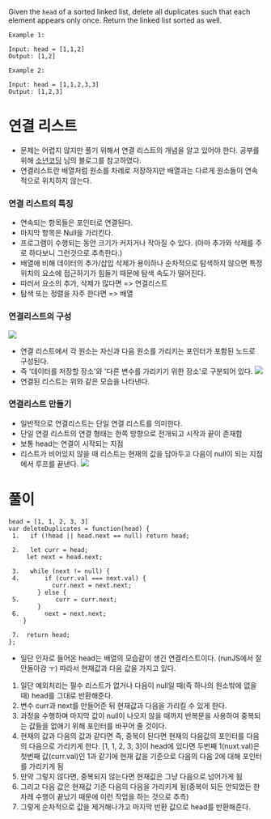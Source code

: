 Given the `head` of a sorted linked list, delete all duplicates such that each element appears only once. Return the linked list sorted as well.

```
Example 1:

Input: head = [1,1,2]
Output: [1,2]

Example 2:

Input: head = [1,1,2,3,3]
Output: [1,2,3]
```

# 연결 리스트

- 문제는 어렵지 않지만 풀기 위해서 연결 리스트의 개념을 알고 있어야 한다. 공부를 위해 [소년코딩](https://boycoding.tistory.com/33) 님의 블로그를 참고하였다.
- 연결리스트란 배열처럼 원소를 차례로 저장하지만 배열과는 다르게 원소들이 연속적으로 위치하지 않는다.

### 연결 리스트의 특징

- 연속되는 항목들은 포인터로 연결된다.
- 마지막 항목은 Null을 가리킨다.
- 프로그램이 수행되는 동안 크기가 커지거나 작아질 수 있다. (아마 추가와 삭제를 주로 하다보니 그런것으로 추측한다.)
- 배열에 비해 데이터의 추가/삽입 삭제가 용이하나 순차적으로 탐색하지 않으면 특정 위치의 요소에 접근하기가 힘들기 때문에 탐색 속도가 떨어진다.
- 따러서 요소의 추가, 삭제가 많다면 => 연결리스트
- 탐색 또는 정렬을 자주 한다면 => 배열

### 연결리스트의 구성

![](https://images.velog.io/images/sgr2134/post/8a041239-ab68-4f4f-b279-fa5eff5fb5c1/image.png)

- 연결 리스트에서 각 원소는 자신과 다음 원소를 가리키는 포인터가 포함된 노드로 구성된다.
- 즉 '데이터를 저장할 장소'와 '다른 변수를 가리키기 위한 장소'로 구분되어 있다.
  ![](https://images.velog.io/images/sgr2134/post/e6813d22-0809-4be4-960d-554a36959c09/image.png)
- 연결된 리스트는 위와 같은 모습을 나타낸다.

### 연결리스트 만들기

- 일반적으로 연결리스트는 단일 연결 리스트를 의미한다.
- 단일 연결 리스트의 연결 형태는 한쪽 방향으로 전개되고 시작과 끝이 존재함
- 보통 head는 연결이 시작되는 지점
- 리스트가 비어있지 않을 때 리스트는 현재의 값을 담아두고 다음이 null이 되는 지점에서 루프를 끝낸다.
  ![](https://images.velog.io/images/sgr2134/post/2574304b-c297-420e-9360-ccc0e5cf71a3/image.png)

# 풀이

```
head = [1, 1, 2, 3, 3]
var deleteDuplicates = function(head) {
 1.   if (!head || head.next == null) return head;

 2.   let curr = head;
     let next = head.next;

 3.   while (next != null) {
 4.       if (curr.val === next.val) {
            curr.next = next.next;
        } else {
 5.          curr = curr.next;
        }
 6.       next = next.next;
    }

 7.  return head;
};
```

- 일단 인자로 들어온 head는 배열의 모습같이 생긴 연결리스트이다. (runJS에서 잘 안돌아감 ㅜ) 따라서 현재값과 다음 값을 가지고 있다.

1. 일단 예외처리는 필수 리스트가 없거나 다음이 null일 때(즉 하나의 원소밖에 없을 때) head를 그대로 반환해준다.
2. 변수 curr과 next를 만들어준 뒤 현재값과 다음을 가리킬 수 있게 한다.
3. 과정을 수행하며 마지막 값이 null이 나오지 않을 때까지 반복문을 사용하여 중복되는 값들을 없애기 위해 포인터를 바꾸어 줄 것이다.
4. 현재의 값과 다음의 값과 같다면 즉, 중복이 된다면 현재의 다음값의 포인터를 다음의 다음으로 가리키게 한다. [1, 1, 2, 3, 3]이 head에 있다면 두번째 1(nuxt.val)은 첫번째 값(curr.val)인 1과 같기에 현재 값을 기준으로 다음의 다음 2에 대해 포인터를 가리키게 됨
5. 만약 그렇지 않다면, 중복되지 않는다면 현재값은 그냥 다음으로 넘어가게 됨
6. 그리고 다음 값은 현재값 기준 다음의 다음을 가리키게 됨(중복이 되든 안되었든 한차례 수행이 끝났기 때문에 이런 작업을 하는 것으로 추측)
7. 그렇게 순차적으로 값을 제거해나가고 마지막 반환 값으로 head를 반환해준다.
